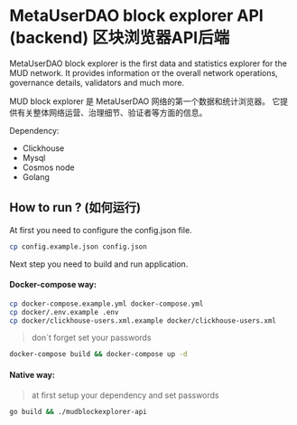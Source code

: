 # MetaUserDAO block explorer API (backend) 区块浏览器API后端

MetaUserDAO block explorer is the first data and statistics explorer for the MUD network. It provides information oт the overall network operations, governance details, validators and much more. 

MUD block explorer 是 MetaUserDAO 网络的第一个数据和统计浏览器。 它提供有关整体网络运营、治理细节、验证者等方面的信息。

Dependency:
 - Clickhouse
 - Mysql
 - Cosmos node
 - Golang

## How to run ? (如何运行)
At first you need to configure the config.json file.
```sh
cp config.example.json config.json
```
Next step you need to build and run application.
#### Docker-compose way:
```sh
cp docker-compose.example.yml docker-compose.yml
cp docker/.env.example .env
cp docker/clickhouse-users.xml.example docker/clickhouse-users.xml
```
> don`t forget set your passwords
```sh
docker-compose build && docker-compose up -d
```
#### Native way:
> at first setup your dependency and set passwords
```sh
go build && ./mudblockexplorer-api
```
